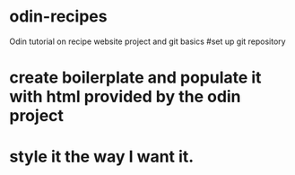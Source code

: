 # odin-recipes
Odin tutorial on recipe website project and git basics
#set up git repository
# create boilerplate and populate it with html provided by the odin project
# style it the way I want it.
